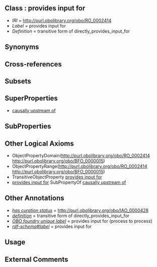 
## Class : provides input for

 * *IRI* = http://purl.obolibrary.org/obo/RO_0002414
 * *Label* = provides input for
 * *Definition* = transitive form of directly_provides_input_for

## Synonyms


## Cross-references


## Subsets


## SuperProperties

 * [causally upstream of](../../RO/11/RO_0002411.md)

## SubProperties


## Other Logical Axioms

 * ObjectPropertyDomain(<http://purl.obolibrary.org/obo/RO_0002414> <http://purl.obolibrary.org/obo/BFO_0000015>)
 * ObjectPropertyRange(<http://purl.obolibrary.org/obo/RO_0002414> <http://purl.obolibrary.org/obo/BFO_0000015>)
 * TransitiveObjectProperty [provides input for](../../RO/14/RO_0002414.md)
 * [provides input for](../../RO/14/RO_0002414.md) SubPropertyOf [causally upstream of](../../RO/11/RO_0002411.md)

## Other Annotations

 * *[has curation status](../../IAO/14/IAO_0000114.md)* = http://purl.obolibrary.org/obo/IAO_0000428
 * *[definition](../../IAO/15/IAO_0000115.md)* = transitive form of directly_provides_input_for
 * *[OBO foundry unique label](../../IAO/89/IAO_0000589.md)* = provides input for (process to process)
 * *[rdf-schema#label](../../el/rdf-schema#label.md)* = provides input for

## Usage


## External Comments

